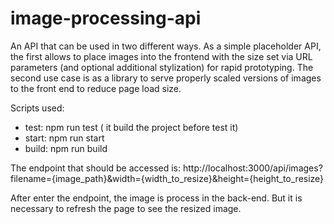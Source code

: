 # image-processing-api
An API that can be used in two different ways. As a simple placeholder API, the first allows to place images into the frontend with the size set via URL parameters (and optional additional stylization) for rapid prototyping. The second use case is as a library to serve properly scaled versions of images to the front end to reduce page load size.

Scripts used:
- test: npm run test ( it build the project before test it)
- start: npm run start
- build: npm run build

The endpoint that should be accessed is: http://localhost:3000/api/images?filename={image_path}&width={width_to_resize}&height={height_to_resize}

After enter the endpoint, the image is process in the back-end.
But it is necessary to refresh the page to see the resized image.
